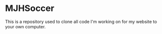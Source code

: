 # MJHSoccer
This is a repository used to clone all code I'm working on for my website to your own computer.
